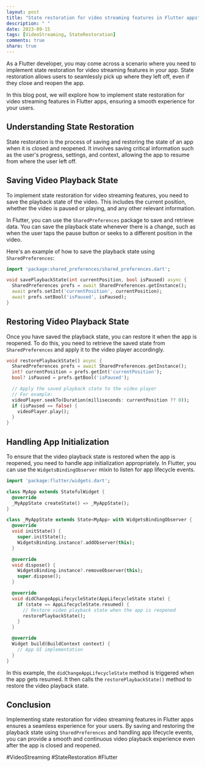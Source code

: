 ```yaml
---
layout: post
title: "State restoration for video streaming features in Flutter apps"
description: " "
date: 2023-09-15
tags: [VideoStreaming, StateRestoration]
comments: true
share: true
---
```


As a Flutter developer, you may come across a scenario where you need to implement state restoration for video streaming features in your app. State restoration allows users to seamlessly pick up where they left off, even if they close and reopen the app.

In this blog post, we will explore how to implement state restoration for video streaming features in Flutter apps, ensuring a smooth experience for your users.

## Understanding State Restoration

State restoration is the process of saving and restoring the state of an app when it is closed and reopened. It involves saving critical information such as the user's progress, settings, and context, allowing the app to resume from where the user left off.

## Saving Video Playback State

To implement state restoration for video streaming features, you need to save the playback state of the video. This includes the current position, whether the video is paused or playing, and any other relevant information.

In Flutter, you can use the `SharedPreferences` package to save and retrieve data. You can save the playback state whenever there is a change, such as when the user taps the pause button or seeks to a different position in the video.

Here's an example of how to save the playback state using `SharedPreferences`:

```dart
import 'package:shared_preferences/shared_preferences.dart';

void savePlaybackState(int currentPosition, bool isPaused) async {
  SharedPreferences prefs = await SharedPreferences.getInstance();
  await prefs.setInt('currentPosition', currentPosition);
  await prefs.setBool('isPaused', isPaused);
}
```

## Restoring Video Playback State

Once you have saved the playback state, you can restore it when the app is reopened. To do this, you need to retrieve the saved state from `SharedPreferences` and apply it to the video player accordingly.

```dart
void restorePlaybackState() async {
  SharedPreferences prefs = await SharedPreferences.getInstance();
  int? currentPosition = prefs.getInt('currentPosition');
  bool? isPaused = prefs.getBool('isPaused');

  // Apply the saved playback state to the video player
  // For example:
  videoPlayer.seekTo(Duration(milliseconds: currentPosition ?? 0));
  if (isPaused == false) {
    videoPlayer.play();
  }
}
```

## Handling App Initialization

To ensure that the video playback state is restored when the app is reopened, you need to handle app initialization appropriately. In Flutter, you can use the `WidgetsBindingObserver` mixin to listen for app lifecycle events.

```dart
import 'package:flutter/widgets.dart';

class MyApp extends StatefulWidget {
  @override
  _MyAppState createState() => _MyAppState();
}

class _MyAppState extends State<MyApp> with WidgetsBindingObserver {
  @override
  void initState() {
    super.initState();
    WidgetsBinding.instance?.addObserver(this);
  }

  @override
  void dispose() {
    WidgetsBinding.instance?.removeObserver(this);
    super.dispose();
  }

  @override
  void didChangeAppLifecycleState(AppLifecycleState state) {
    if (state == AppLifecycleState.resumed) {
      // Restore video playback state when the app is reopened
      restorePlaybackState();
    }
  }

  @override
  Widget build(BuildContext context) {
    // App UI implementation
  }
}
```

In this example, the `didChangeAppLifecycleState` method is triggered when the app gets resumed. It then calls the `restorePlaybackState()` method to restore the video playback state.

## Conclusion

Implementing state restoration for video streaming features in Flutter apps ensures a seamless experience for your users. By saving and restoring the playback state using `SharedPreferences` and handling app lifecycle events, you can provide a smooth and continuous video playback experience even after the app is closed and reopened.

#VideoStreaming #StateRestoration #Flutter